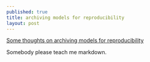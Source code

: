 ```yaml
---
published: true
title: archiving models for reproducibility
layout: post
---
```

<a href="https://my.usgs.gov/confluence/pages/viewpage.action?pageId=544056461">Some thoughts on archiving models for reproducibility</a>

Somebody please teach me markdown.

